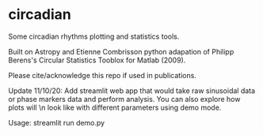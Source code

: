 # circadian
Some circadian rhythms plotting and statistics tools.

Built on Astropy and Etienne Combrisson python adapation of Philipp Berens's Circular Statistics Tooblox for Matlab (2009). 

Please cite/acknowledge this repo if used in publications. 

Update 11/10/20:
Add streamlit web app that would take raw sinusoidal data or phase markers data and perform analysis. You can also explore how plots will \n
look like with different parameters using demo mode.

Usage: streamlit run demo.py
